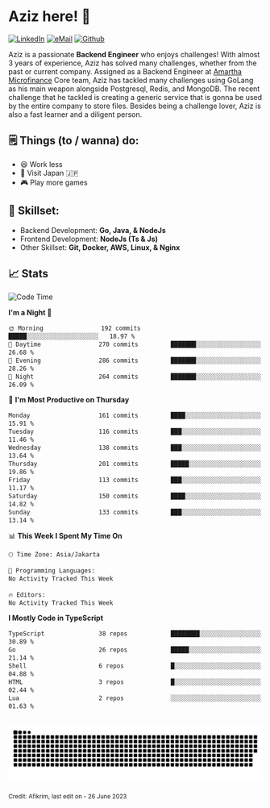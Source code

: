# Aziz here! 👋

[![LinkedIn](https://img.shields.io/static/v1?message=afikrim&logo=linkedin&label=&color=0077B5&logoColor=white&labelColor=&style=for-the-badge)](https://www.linkedin.com/in/afikrim)
[![eMail](https://img.shields.io/static/v1?message=afikrim10@gmail.com&logo=gmail&label=&color=D14836&logoColor=white&labelColor=&style=for-the-badge)](mailto:afikrim10@gmail.com)
[![Github](https://komarev.com/ghpvc/?username=afikrim&label=Visitors&style=for-the-badge)](https://www.github.com/afikrim)

<!--Introduction-->
Aziz is a passionate **Backend Engineer** who enjoys challenges! With almost 3 years of experience, Aziz has solved many challenges, whether from the past or current company. Assigned as a Backend Engineer at [Amartha Microfinance](https://amartha.com) Core team, Aziz has tackled many challenges using GoLang as his main weapon alongside Postgresql, Redis, and MongoDB. The recent challenge that he tackled is creating a generic service that is gonna be used by the entire company to store files. Besides being a challenge lover, Aziz is also a fast learner and a diligent person.

<!--Things TODO-->
## 🗒️ Things (to / wanna) do:

- 😆 Work less
- 🚀 Visit Japan 🇯🇵
- 🎮 Play more games

<!--Skillset-->
## 🏅 Skillset:

- Backend Development: **Go, Java, & NodeJs**
- Frontend Development: **NodeJs (Ts & Js)**
- Other Skillset: **Git, Docker, AWS, Linux, & Nginx**

## 📈 Stats  

<!--START_SECTION:waka-->
![Code Time](http://img.shields.io/badge/Code%20Time-1%2C528%20hrs%2026%20mins-blue)

**I'm a Night 🦉** 

```text
🌞 Morning                192 commits         █████░░░░░░░░░░░░░░░░░░░░   18.97 % 
🌆 Daytime                270 commits         ███████░░░░░░░░░░░░░░░░░░   26.68 % 
🌃 Evening                286 commits         ███████░░░░░░░░░░░░░░░░░░   28.26 % 
🌙 Night                  264 commits         ███████░░░░░░░░░░░░░░░░░░   26.09 % 
```
📅 **I'm Most Productive on Thursday** 

```text
Monday                   161 commits         ████░░░░░░░░░░░░░░░░░░░░░   15.91 % 
Tuesday                  116 commits         ███░░░░░░░░░░░░░░░░░░░░░░   11.46 % 
Wednesday                138 commits         ███░░░░░░░░░░░░░░░░░░░░░░   13.64 % 
Thursday                 201 commits         █████░░░░░░░░░░░░░░░░░░░░   19.86 % 
Friday                   113 commits         ███░░░░░░░░░░░░░░░░░░░░░░   11.17 % 
Saturday                 150 commits         ████░░░░░░░░░░░░░░░░░░░░░   14.82 % 
Sunday                   133 commits         ███░░░░░░░░░░░░░░░░░░░░░░   13.14 % 
```


📊 **This Week I Spent My Time On** 

```text
🕑︎ Time Zone: Asia/Jakarta

💬 Programming Languages: 
No Activity Tracked This Week

🔥 Editors: 
No Activity Tracked This Week
```

**I Mostly Code in TypeScript** 

```text
TypeScript               38 repos            ████████░░░░░░░░░░░░░░░░░   30.89 % 
Go                       26 repos            █████░░░░░░░░░░░░░░░░░░░░   21.14 % 
Shell                    6 repos             █░░░░░░░░░░░░░░░░░░░░░░░░   04.88 % 
HTML                     3 repos             █░░░░░░░░░░░░░░░░░░░░░░░░   02.44 % 
Lua                      2 repos             ░░░░░░░░░░░░░░░░░░░░░░░░░   01.63 % 
```




<!--END_SECTION:waka-->


<br clear="both">

<div align="center">
  <img src="https://raw.githubusercontent.com/afikrim/afikrim/output/snake.svg" alt="Snake animation" />
</div>


<sub>Credit: Afikrim, last edit on - 26 June 2023</sub>
